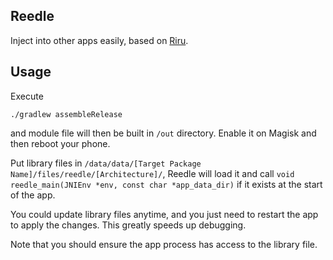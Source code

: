 
## Reedle

Inject into other apps easily, based on [Riru](https://github.com/RikkaApps/Riru).

## Usage

Execute

```shell
./gradlew assembleRelease
```

and module file will then be built in `/out` directory. Enable it on Magisk and then reboot your phone.

Put library files in `/data/data/[Target Package Name]/files/reedle/[Architecture]/`, Reedle will load it and call `void reedle_main(JNIEnv *env, const char *app_data_dir)` if it exists at the start of the app.

You could update library files anytime, and you just need to restart the app to apply the changes. This greatly speeds up debugging.

Note that you should ensure the app process has access to the library file.
